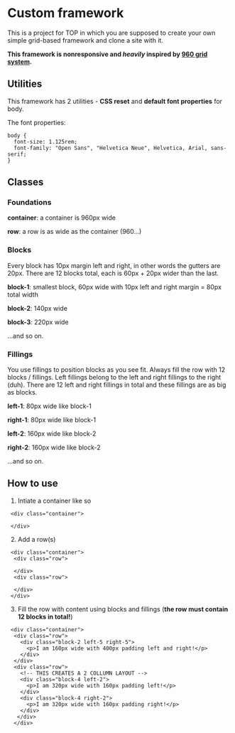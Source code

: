 # Custom framework

This is a project for TOP in which you are supposed to create your own simple grid-based framework and clone a site with it.

**This framework is nonresponsive and _heavily_ inspired by [960 grid system](http://960.gs/).**

## Utilities
This framework has 2 utilities - **CSS reset** and **default font properties** for body.
  
The font properties:

```
body {
  font-size: 1.125rem;
  font-family: "Open Sans", "Helvetica Neue", Helvetica, Arial, sans-serif;
}
```

## Classes
### Foundations
  **container**: a container is 960px wide
  
  **row**: a row is as wide as the container (960...)

### Blocks
Every block has 10px margin left and right, in other words the gutters are 20px.
There are 12 blocks total, each is 60px + 20px wider than the last.


   **block-1**: smallest block, 60px wide with 10px left and right margin = 80px total width
  
   **block-2**: 140px wide
  
   **block-3**: 220px wide
  
...and so on.
 
 ### Fillings
You use fillings to position blocks as you see fit.
Always fill the row with 12 blocks / fillings.
Left fillings belong to the left and right fillings to the right (duh).
There are 12 left and right fillings in total and these fillings are as big as blocks.

  
  **left-1**: 80px wide like block-1
  
  **right-1**: 80px wide like block-1
  
  **left-2**: 160px wide like block-2
  
  **right-2**: 160px wide like block-2
  
...and so on.

## How to use

1. Intiate a container like so
```
 <div class="container">
 
 </div>
```

2. Add a row(s)
```
 <div class="container">
  <div class="row">
  
  </div>
  <div class="row">
  
  </div>
 </div>
```

 3. Fill the row with content using blocks and fillings (**the row must contain 12 blocks in total!**)
```
 <div class="container">
  <div class="row">
    <div class="block-2 left-5 right-5">
      <p>I am 160px wide with 400px padding left and right!</p>
    </div>
  </div>
  <div class="row">
    <!-- THIS CREATES A 2 COLLUMN LAYOUT -->
    <div class="block-4 left-2">
      <p>I am 320px wide with 160px padding left!</p>
    </div>
    <div class="block-4 right-2">
      <p>I am 320px wide with 160px padding right!</p>
    </div>
   </div>
  </div>
```
